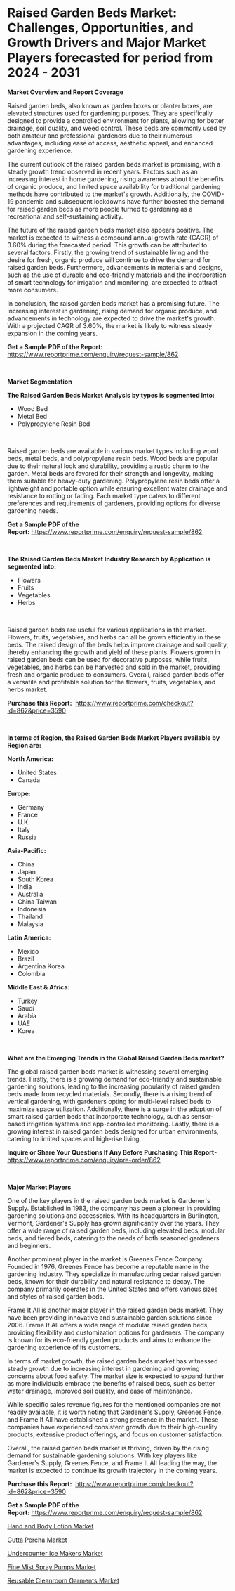 <p><h1>Raised Garden Beds Market: Challenges, Opportunities, and Growth Drivers and Major Market Players forecasted for period from 2024 - 2031</h1></p><p><strong>Market Overview and Report Coverage</strong></p>
<p><p>Raised garden beds, also known as garden boxes or planter boxes, are elevated structures used for gardening purposes. They are specifically designed to provide a controlled environment for plants, allowing for better drainage, soil quality, and weed control. These beds are commonly used by both amateur and professional gardeners due to their numerous advantages, including ease of access, aesthetic appeal, and enhanced gardening experience.</p><p>The current outlook of the raised garden beds market is promising, with a steady growth trend observed in recent years. Factors such as an increasing interest in home gardening, rising awareness about the benefits of organic produce, and limited space availability for traditional gardening methods have contributed to the market's growth. Additionally, the COVID-19 pandemic and subsequent lockdowns have further boosted the demand for raised garden beds as more people turned to gardening as a recreational and self-sustaining activity.</p><p>The future of the raised garden beds market also appears positive. The market is expected to witness a compound annual growth rate (CAGR) of 3.60% during the forecasted period. This growth can be attributed to several factors. Firstly, the growing trend of sustainable living and the desire for fresh, organic produce will continue to drive the demand for raised garden beds. Furthermore, advancements in materials and designs, such as the use of durable and eco-friendly materials and the incorporation of smart technology for irrigation and monitoring, are expected to attract more consumers.</p><p>In conclusion, the raised garden beds market has a promising future. The increasing interest in gardening, rising demand for organic produce, and advancements in technology are expected to drive the market's growth. With a projected CAGR of 3.60%, the market is likely to witness steady expansion in the coming years.</p></p>
<p><strong>Get a Sample PDF of the Report:</strong> <a href="https://www.reportprime.com/enquiry/request-sample/862">https://www.reportprime.com/enquiry/request-sample/862</a></p>
<p>&nbsp;</p>
<p><strong>Market Segmentation</strong></p>
<p><strong>The Raised Garden Beds Market Analysis by types is segmented into:</strong></p>
<p><ul><li>Wood Bed</li><li>Metal Bed</li><li>Polypropylene Resin Bed</li></ul></p>
<p>&nbsp;</p>
<p><p>Raised garden beds are available in various market types including wood beds, metal beds, and polypropylene resin beds. Wood beds are popular due to their natural look and durability, providing a rustic charm to the garden. Metal beds are favored for their strength and longevity, making them suitable for heavy-duty gardening. Polypropylene resin beds offer a lightweight and portable option while ensuring excellent water drainage and resistance to rotting or fading. Each market type caters to different preferences and requirements of gardeners, providing options for diverse gardening needs.</p></p>
<p><strong>Get a Sample PDF of the Report:</strong>&nbsp;<a href="https://www.reportprime.com/enquiry/request-sample/862">https://www.reportprime.com/enquiry/request-sample/862</a></p>
<p>&nbsp;</p>
<p><strong>The Raised Garden Beds Market Industry Research by Application is segmented into:</strong></p>
<p><ul><li>Flowers</li><li>Fruits</li><li>Vegetables</li><li>Herbs</li></ul></p>
<p>&nbsp;</p>
<p><p>Raised garden beds are useful for various applications in the market. Flowers, fruits, vegetables, and herbs can all be grown efficiently in these beds. The raised design of the beds helps improve drainage and soil quality, thereby enhancing the growth and yield of these plants. Flowers grown in raised garden beds can be used for decorative purposes, while fruits, vegetables, and herbs can be harvested and sold in the market, providing fresh and organic produce to consumers. Overall, raised garden beds offer a versatile and profitable solution for the flowers, fruits, vegetables, and herbs market.</p></p>
<p><strong>Purchase this Report:</strong>&nbsp; <a href="https://www.reportprime.com/checkout?id=862&price=3590">https://www.reportprime.com/checkout?id=862&price=3590</a></p>
<p>&nbsp;</p>
<p><strong>In terms of Region, the Raised Garden Beds Market Players available by Region are:</strong></p>
<p>
    <p> <strong> North America: </strong>
        <ul>
            <li>United States</li>
            <li>Canada</li>
        </ul>
        </p> 
    <p> <strong> Europe: </strong>
        <ul>
            <li>Germany</li>
            <li>France</li>
            <li>U.K.</li>
            <li>Italy</li>
            <li>Russia</li>
        </ul>
        </p> 
    <p> <strong> Asia-Pacific: </strong>
        <ul>
            <li>China</li>
            <li>Japan</li>
            <li>South Korea</li>
            <li>India</li>
            <li>Australia</li>
            <li>China Taiwan</li>
            <li>Indonesia</li>
            <li>Thailand</li>
            <li>Malaysia</li>
        </ul>
        </p> 
    <p> <strong> Latin America: </strong>
        <ul>
            <li>Mexico</li>
            <li>Brazil</li>
            <li>Argentina Korea</li>
            <li>Colombia</li>
        </ul>
        </p> 
    <p> <strong> Middle East & Africa: </strong>
        <ul>
            <li>Turkey</li>
            <li>Saudi</li>
            <li>Arabia</li>
            <li>UAE</li>
            <li>Korea</li>
        </ul>
    </p>
    </p>
<p>&nbsp;</p>
<p><strong>What are the Emerging Trends in the Global Raised Garden Beds market?</strong></p>
<p><p>The global raised garden beds market is witnessing several emerging trends. Firstly, there is a growing demand for eco-friendly and sustainable gardening solutions, leading to the increasing popularity of raised garden beds made from recycled materials. Secondly, there is a rising trend of vertical gardening, with gardeners opting for multi-level raised beds to maximize space utilization. Additionally, there is a surge in the adoption of smart raised garden beds that incorporate technology, such as sensor-based irrigation systems and app-controlled monitoring. Lastly, there is a growing interest in raised garden beds designed for urban environments, catering to limited spaces and high-rise living.</p></p>
<p><strong>Inquire or Share Your Questions If Any Before Purchasing This Report</strong>- <a href="https://www.reportprime.com/enquiry/pre-order/862">https://www.reportprime.com/enquiry/pre-order/862</a></p>
<p>&nbsp;</p>
<p><strong>Major Market Players</strong></p>
<p><p>One of the key players in the raised garden beds market is Gardener's Supply. Established in 1983, the company has been a pioneer in providing gardening solutions and accessories. With its headquarters in Burlington, Vermont, Gardener's Supply has grown significantly over the years. They offer a wide range of raised garden beds, including elevated beds, modular beds, and tiered beds, catering to the needs of both seasoned gardeners and beginners.</p><p>Another prominent player in the market is Greenes Fence Company. Founded in 1976, Greenes Fence has become a reputable name in the gardening industry. They specialize in manufacturing cedar raised garden beds, known for their durability and natural resistance to decay. The company primarily operates in the United States and offers various sizes and styles of raised garden beds.</p><p>Frame It All is another major player in the raised garden beds market. They have been providing innovative and sustainable garden solutions since 2006. Frame It All offers a wide range of modular raised garden beds, providing flexibility and customization options for gardeners. The company is known for its eco-friendly garden products and aims to enhance the gardening experience of its customers.</p><p>In terms of market growth, the raised garden beds market has witnessed steady growth due to increasing interest in gardening and growing concerns about food safety. The market size is expected to expand further as more individuals embrace the benefits of raised beds, such as better water drainage, improved soil quality, and ease of maintenance.</p><p>While specific sales revenue figures for the mentioned companies are not readily available, it is worth noting that Gardener's Supply, Greenes Fence, and Frame It All have established a strong presence in the market. These companies have experienced consistent growth due to their high-quality products, extensive product offerings, and focus on customer satisfaction.</p><p>Overall, the raised garden beds market is thriving, driven by the rising demand for sustainable gardening solutions. With key players like Gardener's Supply, Greenes Fence, and Frame It All leading the way, the market is expected to continue its growth trajectory in the coming years.</p></p>
<p><strong>Purchase this Report:</strong>&nbsp;&nbsp;<a href="https://www.reportprime.com/checkout?id=862&price=3590">https://www.reportprime.com/checkout?id=862&price=3590</a></p>
<p></p>
<p><strong>Get a Sample PDF of the Report:</strong>&nbsp;<a href="https://www.reportprime.com/enquiry/request-sample/862">https://www.reportprime.com/enquiry/request-sample/862</a></p>
<p><p><a href="https://github.com/aashishrp/Market-Research-Report-List-1/blob/main/hand-and-body-lotion-market.md">Hand and Body Lotion Market</a></p><p><a href="https://github.com/rahu1506/Market-Research-Report-List-2/blob/main/gutta-percha-market.md">Gutta Percha Market</a></p><p><a href="https://github.com/rahu1501/Market-Research-Report-List-2/blob/main/undercounter-ice-makers-market.md">Undercounter Ice Makers Market</a></p><p><a href="https://github.com/rahu1505/Market-Research-Report-List-2/blob/main/fine-mist-spray-pumps-market.md">Fine Mist Spray Pumps Market</a></p><p><a href="https://github.com/rahu1502/Market-Research-Report-List-2/blob/main/reusable-cleanroom-garments-market.md">Reusable Cleanroom Garments Market</a></p></p>